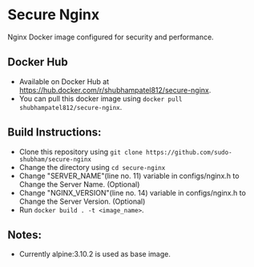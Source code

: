 # Secure Nginx
Nginx Docker image configured for security and performance.

## Docker Hub
- Available on Docker Hub at https://hub.docker.com/r/shubhampatel812/secure-nginx.
- You can pull this docker image using `docker pull shubhampatel812/secure-nginx`.

## Build Instructions:
- Clone this repository using `git clone https://github.com/sudo-shubham/secure-nginx`
- Change the directory using `cd secure-nginx`
- Change "SERVER_NAME"(line no. 11) variable in configs/nginx.h to Change the Server Name. (Optional)
- Change "NGINX_VERSION"(line no. 14) variable in configs/nginx.h to Change the Server Version. (Optional)
- Run `docker build . -t <image_name>`.

## Notes:
- Currently alpine:3.10.2 is used as base image.

